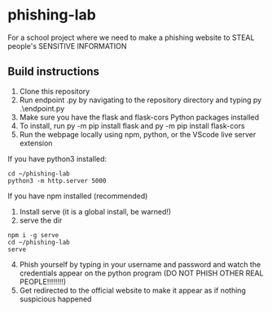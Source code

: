 # phishing-lab
For a school project where we need to make a phishing website to STEAL people's SENSITIVE INFORMATION

## Build instructions
1. Clone this repository
2. Run endpoint .py by navigating to the repository directory and typing py .\endpoint.py
 1. Make sure you have the flask and flask-cors Python packages installed
 2. To install, run py -m pip install flask and py -m pip install flask-cors
3. Run the webpage locally using npm, python, or the VScode live server extension

If you have python3 installed:

```
cd ~/phishing-lab
python3 -m http.server 5000
```

If you have npm installed (recommended)

1) Install serve (it is a global install, be warned!)
2) serve the dir

```
npm i -g serve
cd ~/phishing-lab
serve
```

4. Phish yourself by typing in your username and password and watch the credentials appear on the python program (DO NOT PHISH OTHER REAL PEOPLE!!!!!!!!)
5. Get redirected to the official website to make it appear as if nothing suspicious happened
